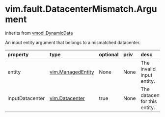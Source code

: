 vim.fault.DatacenterMismatch.Argument
=====================================
inherits from [vmodl.DynamicData](docs/vmodl.DynamicData.md)


An input entity argument that belongs to a mismatched datacenter.

| property | type | optional | priv | desc |
|:---------|:-----|:---------|:-----|:-----|
| entity | [vim.ManagedEntity](vim.ManagedEntity.md "vim.ManagedEntity") | None | None | The invalid input entity. |
| inputDatacenter | [vim.Datacenter](vim.Datacenter.md "vim.Datacenter") | true | None | The datacenter for this entity. |


